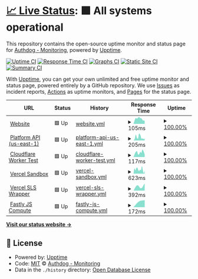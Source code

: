 # [📈 Live Status](https://authdog-monitoring.github.io/status): <!--live status--> **🟩 All systems operational**

This repository contains the open-source uptime monitor and status page for [Authdog - Monitoring](https://authdog-monitoring.github.io/status), powered by [Upptime](https://github.com/upptime/upptime).

[![Uptime CI](https://github.com/authdog-monitoring/status/workflows/Uptime%20CI/badge.svg)](https://github.com/authdog-monitoring/status/actions?query=workflow%3A%22Uptime+CI%22)
[![Response Time CI](https://github.com/authdog-monitoring/status/workflows/Response%20Time%20CI/badge.svg)](https://github.com/authdog-monitoring/status/actions?query=workflow%3A%22Response+Time+CI%22)
[![Graphs CI](https://github.com/authdog-monitoring/status/workflows/Graphs%20CI/badge.svg)](https://github.com/authdog-monitoring/status/actions?query=workflow%3A%22Graphs+CI%22)
[![Static Site CI](https://github.com/authdog-monitoring/status/workflows/Static%20Site%20CI/badge.svg)](https://github.com/authdog-monitoring/status/actions?query=workflow%3A%22Static+Site+CI%22)
[![Summary CI](https://github.com/authdog-monitoring/status/workflows/Summary%20CI/badge.svg)](https://github.com/authdog-monitoring/status/actions?query=workflow%3A%22Summary+CI%22)

With [Upptime](https://upptime.js.org), you can get your own unlimited and free uptime monitor and status page, powered entirely by a GitHub repository. We use [Issues](https://github.com/authdog-monitoring/status/issues) as incident reports, [Actions](https://github.com/authdog-monitoring/status/actions) as uptime monitors, and [Pages](https://authdog-monitoring.github.io/status) for the status page.

<!--start: status pages-->
<!-- This summary is generated by Upptime (https://github.com/upptime/upptime) -->
<!-- Do not edit this manually, your changes will be overwritten -->
<!-- prettier-ignore -->
| URL | Status | History | Response Time | Uptime |
| --- | ------ | ------- | ------------- | ------ |
| <img alt="" src="https://favicons.githubusercontent.com/www.authdog.com" height="13"> [Website](https://www.authdog.com) | 🟩 Up | [website.yml](https://github.com/authdog-monitoring/status/commits/HEAD/history/website.yml) | <details><summary><img alt="Response time graph" src="./graphs/website/response-time-week.png" height="20"> 105ms</summary><br><a href="https://alt.status.authdog.com/history/website"><img alt="Response time 149" src="https://img.shields.io/endpoint?url=https%3A%2F%2Fraw.githubusercontent.com%2Fauthdog-monitoring%2Fstatus%2FHEAD%2Fapi%2Fwebsite%2Fresponse-time.json"></a><br><a href="https://alt.status.authdog.com/history/website"><img alt="24-hour response time 85" src="https://img.shields.io/endpoint?url=https%3A%2F%2Fraw.githubusercontent.com%2Fauthdog-monitoring%2Fstatus%2FHEAD%2Fapi%2Fwebsite%2Fresponse-time-day.json"></a><br><a href="https://alt.status.authdog.com/history/website"><img alt="7-day response time 105" src="https://img.shields.io/endpoint?url=https%3A%2F%2Fraw.githubusercontent.com%2Fauthdog-monitoring%2Fstatus%2FHEAD%2Fapi%2Fwebsite%2Fresponse-time-week.json"></a><br><a href="https://alt.status.authdog.com/history/website"><img alt="30-day response time 169" src="https://img.shields.io/endpoint?url=https%3A%2F%2Fraw.githubusercontent.com%2Fauthdog-monitoring%2Fstatus%2FHEAD%2Fapi%2Fwebsite%2Fresponse-time-month.json"></a><br><a href="https://alt.status.authdog.com/history/website"><img alt="1-year response time 149" src="https://img.shields.io/endpoint?url=https%3A%2F%2Fraw.githubusercontent.com%2Fauthdog-monitoring%2Fstatus%2FHEAD%2Fapi%2Fwebsite%2Fresponse-time-year.json"></a></details> | <details><summary><a href="https://alt.status.authdog.com/history/website">100.00%</a></summary><a href="https://alt.status.authdog.com/history/website"><img alt="All-time uptime 100.00%" src="https://img.shields.io/endpoint?url=https%3A%2F%2Fraw.githubusercontent.com%2Fauthdog-monitoring%2Fstatus%2FHEAD%2Fapi%2Fwebsite%2Fuptime.json"></a><br><a href="https://alt.status.authdog.com/history/website"><img alt="24-hour uptime 100.00%" src="https://img.shields.io/endpoint?url=https%3A%2F%2Fraw.githubusercontent.com%2Fauthdog-monitoring%2Fstatus%2FHEAD%2Fapi%2Fwebsite%2Fuptime-day.json"></a><br><a href="https://alt.status.authdog.com/history/website"><img alt="7-day uptime 100.00%" src="https://img.shields.io/endpoint?url=https%3A%2F%2Fraw.githubusercontent.com%2Fauthdog-monitoring%2Fstatus%2FHEAD%2Fapi%2Fwebsite%2Fuptime-week.json"></a><br><a href="https://alt.status.authdog.com/history/website"><img alt="30-day uptime 100.00%" src="https://img.shields.io/endpoint?url=https%3A%2F%2Fraw.githubusercontent.com%2Fauthdog-monitoring%2Fstatus%2FHEAD%2Fapi%2Fwebsite%2Fuptime-month.json"></a><br><a href="https://alt.status.authdog.com/history/website"><img alt="1-year uptime 100.00%" src="https://img.shields.io/endpoint?url=https%3A%2F%2Fraw.githubusercontent.com%2Fauthdog-monitoring%2Fstatus%2FHEAD%2Fapi%2Fwebsite%2Fuptime-year.json"></a></details>
| <img alt="" src="https://favicons.githubusercontent.com/api.authdog.com" height="13"> [Platform API (us-east-1)](https://api.authdog.com/api/v1/health) | 🟩 Up | [platform-api-us-east-1.yml](https://github.com/authdog-monitoring/status/commits/HEAD/history/platform-api-us-east-1.yml) | <details><summary><img alt="Response time graph" src="./graphs/platform-api-us-east-1/response-time-week.png" height="20"> 205ms</summary><br><a href="https://alt.status.authdog.com/history/platform-api-us-east-1"><img alt="Response time 185" src="https://img.shields.io/endpoint?url=https%3A%2F%2Fraw.githubusercontent.com%2Fauthdog-monitoring%2Fstatus%2FHEAD%2Fapi%2Fplatform-api-us-east-1%2Fresponse-time.json"></a><br><a href="https://alt.status.authdog.com/history/platform-api-us-east-1"><img alt="24-hour response time 118" src="https://img.shields.io/endpoint?url=https%3A%2F%2Fraw.githubusercontent.com%2Fauthdog-monitoring%2Fstatus%2FHEAD%2Fapi%2Fplatform-api-us-east-1%2Fresponse-time-day.json"></a><br><a href="https://alt.status.authdog.com/history/platform-api-us-east-1"><img alt="7-day response time 205" src="https://img.shields.io/endpoint?url=https%3A%2F%2Fraw.githubusercontent.com%2Fauthdog-monitoring%2Fstatus%2FHEAD%2Fapi%2Fplatform-api-us-east-1%2Fresponse-time-week.json"></a><br><a href="https://alt.status.authdog.com/history/platform-api-us-east-1"><img alt="30-day response time 188" src="https://img.shields.io/endpoint?url=https%3A%2F%2Fraw.githubusercontent.com%2Fauthdog-monitoring%2Fstatus%2FHEAD%2Fapi%2Fplatform-api-us-east-1%2Fresponse-time-month.json"></a><br><a href="https://alt.status.authdog.com/history/platform-api-us-east-1"><img alt="1-year response time 185" src="https://img.shields.io/endpoint?url=https%3A%2F%2Fraw.githubusercontent.com%2Fauthdog-monitoring%2Fstatus%2FHEAD%2Fapi%2Fplatform-api-us-east-1%2Fresponse-time-year.json"></a></details> | <details><summary><a href="https://alt.status.authdog.com/history/platform-api-us-east-1">100.00%</a></summary><a href="https://alt.status.authdog.com/history/platform-api-us-east-1"><img alt="All-time uptime 100.00%" src="https://img.shields.io/endpoint?url=https%3A%2F%2Fraw.githubusercontent.com%2Fauthdog-monitoring%2Fstatus%2FHEAD%2Fapi%2Fplatform-api-us-east-1%2Fuptime.json"></a><br><a href="https://alt.status.authdog.com/history/platform-api-us-east-1"><img alt="24-hour uptime 100.00%" src="https://img.shields.io/endpoint?url=https%3A%2F%2Fraw.githubusercontent.com%2Fauthdog-monitoring%2Fstatus%2FHEAD%2Fapi%2Fplatform-api-us-east-1%2Fuptime-day.json"></a><br><a href="https://alt.status.authdog.com/history/platform-api-us-east-1"><img alt="7-day uptime 100.00%" src="https://img.shields.io/endpoint?url=https%3A%2F%2Fraw.githubusercontent.com%2Fauthdog-monitoring%2Fstatus%2FHEAD%2Fapi%2Fplatform-api-us-east-1%2Fuptime-week.json"></a><br><a href="https://alt.status.authdog.com/history/platform-api-us-east-1"><img alt="30-day uptime 100.00%" src="https://img.shields.io/endpoint?url=https%3A%2F%2Fraw.githubusercontent.com%2Fauthdog-monitoring%2Fstatus%2FHEAD%2Fapi%2Fplatform-api-us-east-1%2Fuptime-month.json"></a><br><a href="https://alt.status.authdog.com/history/platform-api-us-east-1"><img alt="1-year uptime 100.00%" src="https://img.shields.io/endpoint?url=https%3A%2F%2Fraw.githubusercontent.com%2Fauthdog-monitoring%2Fstatus%2FHEAD%2Fapi%2Fplatform-api-us-east-1%2Fuptime-year.json"></a></details>
| <img alt="" src="https://favicons.githubusercontent.com/my-ts-project.authdog.workers.dev" height="13"> [Cloudflare Worker Test](https://my-ts-project.authdog.workers.dev) | 🟩 Up | [cloudflare-worker-test.yml](https://github.com/authdog-monitoring/status/commits/HEAD/history/cloudflare-worker-test.yml) | <details><summary><img alt="Response time graph" src="./graphs/cloudflare-worker-test/response-time-week.png" height="20"> 117ms</summary><br><a href="https://alt.status.authdog.com/history/cloudflare-worker-test"><img alt="Response time 111" src="https://img.shields.io/endpoint?url=https%3A%2F%2Fraw.githubusercontent.com%2Fauthdog-monitoring%2Fstatus%2FHEAD%2Fapi%2Fcloudflare-worker-test%2Fresponse-time.json"></a><br><a href="https://alt.status.authdog.com/history/cloudflare-worker-test"><img alt="24-hour response time 131" src="https://img.shields.io/endpoint?url=https%3A%2F%2Fraw.githubusercontent.com%2Fauthdog-monitoring%2Fstatus%2FHEAD%2Fapi%2Fcloudflare-worker-test%2Fresponse-time-day.json"></a><br><a href="https://alt.status.authdog.com/history/cloudflare-worker-test"><img alt="7-day response time 117" src="https://img.shields.io/endpoint?url=https%3A%2F%2Fraw.githubusercontent.com%2Fauthdog-monitoring%2Fstatus%2FHEAD%2Fapi%2Fcloudflare-worker-test%2Fresponse-time-week.json"></a><br><a href="https://alt.status.authdog.com/history/cloudflare-worker-test"><img alt="30-day response time 111" src="https://img.shields.io/endpoint?url=https%3A%2F%2Fraw.githubusercontent.com%2Fauthdog-monitoring%2Fstatus%2FHEAD%2Fapi%2Fcloudflare-worker-test%2Fresponse-time-month.json"></a><br><a href="https://alt.status.authdog.com/history/cloudflare-worker-test"><img alt="1-year response time 111" src="https://img.shields.io/endpoint?url=https%3A%2F%2Fraw.githubusercontent.com%2Fauthdog-monitoring%2Fstatus%2FHEAD%2Fapi%2Fcloudflare-worker-test%2Fresponse-time-year.json"></a></details> | <details><summary><a href="https://alt.status.authdog.com/history/cloudflare-worker-test">100.00%</a></summary><a href="https://alt.status.authdog.com/history/cloudflare-worker-test"><img alt="All-time uptime 100.00%" src="https://img.shields.io/endpoint?url=https%3A%2F%2Fraw.githubusercontent.com%2Fauthdog-monitoring%2Fstatus%2FHEAD%2Fapi%2Fcloudflare-worker-test%2Fuptime.json"></a><br><a href="https://alt.status.authdog.com/history/cloudflare-worker-test"><img alt="24-hour uptime 100.00%" src="https://img.shields.io/endpoint?url=https%3A%2F%2Fraw.githubusercontent.com%2Fauthdog-monitoring%2Fstatus%2FHEAD%2Fapi%2Fcloudflare-worker-test%2Fuptime-day.json"></a><br><a href="https://alt.status.authdog.com/history/cloudflare-worker-test"><img alt="7-day uptime 100.00%" src="https://img.shields.io/endpoint?url=https%3A%2F%2Fraw.githubusercontent.com%2Fauthdog-monitoring%2Fstatus%2FHEAD%2Fapi%2Fcloudflare-worker-test%2Fuptime-week.json"></a><br><a href="https://alt.status.authdog.com/history/cloudflare-worker-test"><img alt="30-day uptime 100.00%" src="https://img.shields.io/endpoint?url=https%3A%2F%2Fraw.githubusercontent.com%2Fauthdog-monitoring%2Fstatus%2FHEAD%2Fapi%2Fcloudflare-worker-test%2Fuptime-month.json"></a><br><a href="https://alt.status.authdog.com/history/cloudflare-worker-test"><img alt="1-year uptime 100.00%" src="https://img.shields.io/endpoint?url=https%3A%2F%2Fraw.githubusercontent.com%2Fauthdog-monitoring%2Fstatus%2FHEAD%2Fapi%2Fcloudflare-worker-test%2Fuptime-year.json"></a></details>
| <img alt="" src="https://favicons.githubusercontent.com/api-rest-vercel-dbrrt.vercel.app" height="13"> [Vercel Sandbox](https://api-rest-vercel-dbrrt.vercel.app) | 🟩 Up | [vercel-sandbox.yml](https://github.com/authdog-monitoring/status/commits/HEAD/history/vercel-sandbox.yml) | <details><summary><img alt="Response time graph" src="./graphs/vercel-sandbox/response-time-week.png" height="20"> 623ms</summary><br><a href="https://alt.status.authdog.com/history/vercel-sandbox"><img alt="Response time 623" src="https://img.shields.io/endpoint?url=https%3A%2F%2Fraw.githubusercontent.com%2Fauthdog-monitoring%2Fstatus%2FHEAD%2Fapi%2Fvercel-sandbox%2Fresponse-time.json"></a><br><a href="https://alt.status.authdog.com/history/vercel-sandbox"><img alt="24-hour response time 544" src="https://img.shields.io/endpoint?url=https%3A%2F%2Fraw.githubusercontent.com%2Fauthdog-monitoring%2Fstatus%2FHEAD%2Fapi%2Fvercel-sandbox%2Fresponse-time-day.json"></a><br><a href="https://alt.status.authdog.com/history/vercel-sandbox"><img alt="7-day response time 623" src="https://img.shields.io/endpoint?url=https%3A%2F%2Fraw.githubusercontent.com%2Fauthdog-monitoring%2Fstatus%2FHEAD%2Fapi%2Fvercel-sandbox%2Fresponse-time-week.json"></a><br><a href="https://alt.status.authdog.com/history/vercel-sandbox"><img alt="30-day response time 623" src="https://img.shields.io/endpoint?url=https%3A%2F%2Fraw.githubusercontent.com%2Fauthdog-monitoring%2Fstatus%2FHEAD%2Fapi%2Fvercel-sandbox%2Fresponse-time-month.json"></a><br><a href="https://alt.status.authdog.com/history/vercel-sandbox"><img alt="1-year response time 623" src="https://img.shields.io/endpoint?url=https%3A%2F%2Fraw.githubusercontent.com%2Fauthdog-monitoring%2Fstatus%2FHEAD%2Fapi%2Fvercel-sandbox%2Fresponse-time-year.json"></a></details> | <details><summary><a href="https://alt.status.authdog.com/history/vercel-sandbox">100.00%</a></summary><a href="https://alt.status.authdog.com/history/vercel-sandbox"><img alt="All-time uptime 100.00%" src="https://img.shields.io/endpoint?url=https%3A%2F%2Fraw.githubusercontent.com%2Fauthdog-monitoring%2Fstatus%2FHEAD%2Fapi%2Fvercel-sandbox%2Fuptime.json"></a><br><a href="https://alt.status.authdog.com/history/vercel-sandbox"><img alt="24-hour uptime 100.00%" src="https://img.shields.io/endpoint?url=https%3A%2F%2Fraw.githubusercontent.com%2Fauthdog-monitoring%2Fstatus%2FHEAD%2Fapi%2Fvercel-sandbox%2Fuptime-day.json"></a><br><a href="https://alt.status.authdog.com/history/vercel-sandbox"><img alt="7-day uptime 100.00%" src="https://img.shields.io/endpoint?url=https%3A%2F%2Fraw.githubusercontent.com%2Fauthdog-monitoring%2Fstatus%2FHEAD%2Fapi%2Fvercel-sandbox%2Fuptime-week.json"></a><br><a href="https://alt.status.authdog.com/history/vercel-sandbox"><img alt="30-day uptime 100.00%" src="https://img.shields.io/endpoint?url=https%3A%2F%2Fraw.githubusercontent.com%2Fauthdog-monitoring%2Fstatus%2FHEAD%2Fapi%2Fvercel-sandbox%2Fuptime-month.json"></a><br><a href="https://alt.status.authdog.com/history/vercel-sandbox"><img alt="1-year uptime 100.00%" src="https://img.shields.io/endpoint?url=https%3A%2F%2Fraw.githubusercontent.com%2Fauthdog-monitoring%2Fstatus%2FHEAD%2Fapi%2Fvercel-sandbox%2Fuptime-year.json"></a></details>
| <img alt="" src="https://favicons.githubusercontent.com/atdg-test-deploy.vercel.app" height="13"> [Vercel SLS Wrapper](https://atdg-test-deploy.vercel.app/api/v1/health) | 🟩 Up | [vercel-sls-wrapper.yml](https://github.com/authdog-monitoring/status/commits/HEAD/history/vercel-sls-wrapper.yml) | <details><summary><img alt="Response time graph" src="./graphs/vercel-sls-wrapper/response-time-week.png" height="20"> 392ms</summary><br><a href="https://alt.status.authdog.com/history/vercel-sls-wrapper"><img alt="Response time 392" src="https://img.shields.io/endpoint?url=https%3A%2F%2Fraw.githubusercontent.com%2Fauthdog-monitoring%2Fstatus%2FHEAD%2Fapi%2Fvercel-sls-wrapper%2Fresponse-time.json"></a><br><a href="https://alt.status.authdog.com/history/vercel-sls-wrapper"><img alt="24-hour response time 392" src="https://img.shields.io/endpoint?url=https%3A%2F%2Fraw.githubusercontent.com%2Fauthdog-monitoring%2Fstatus%2FHEAD%2Fapi%2Fvercel-sls-wrapper%2Fresponse-time-day.json"></a><br><a href="https://alt.status.authdog.com/history/vercel-sls-wrapper"><img alt="7-day response time 392" src="https://img.shields.io/endpoint?url=https%3A%2F%2Fraw.githubusercontent.com%2Fauthdog-monitoring%2Fstatus%2FHEAD%2Fapi%2Fvercel-sls-wrapper%2Fresponse-time-week.json"></a><br><a href="https://alt.status.authdog.com/history/vercel-sls-wrapper"><img alt="30-day response time 392" src="https://img.shields.io/endpoint?url=https%3A%2F%2Fraw.githubusercontent.com%2Fauthdog-monitoring%2Fstatus%2FHEAD%2Fapi%2Fvercel-sls-wrapper%2Fresponse-time-month.json"></a><br><a href="https://alt.status.authdog.com/history/vercel-sls-wrapper"><img alt="1-year response time 392" src="https://img.shields.io/endpoint?url=https%3A%2F%2Fraw.githubusercontent.com%2Fauthdog-monitoring%2Fstatus%2FHEAD%2Fapi%2Fvercel-sls-wrapper%2Fresponse-time-year.json"></a></details> | <details><summary><a href="https://alt.status.authdog.com/history/vercel-sls-wrapper">100.00%</a></summary><a href="https://alt.status.authdog.com/history/vercel-sls-wrapper"><img alt="All-time uptime 100.00%" src="https://img.shields.io/endpoint?url=https%3A%2F%2Fraw.githubusercontent.com%2Fauthdog-monitoring%2Fstatus%2FHEAD%2Fapi%2Fvercel-sls-wrapper%2Fuptime.json"></a><br><a href="https://alt.status.authdog.com/history/vercel-sls-wrapper"><img alt="24-hour uptime 100.00%" src="https://img.shields.io/endpoint?url=https%3A%2F%2Fraw.githubusercontent.com%2Fauthdog-monitoring%2Fstatus%2FHEAD%2Fapi%2Fvercel-sls-wrapper%2Fuptime-day.json"></a><br><a href="https://alt.status.authdog.com/history/vercel-sls-wrapper"><img alt="7-day uptime 100.00%" src="https://img.shields.io/endpoint?url=https%3A%2F%2Fraw.githubusercontent.com%2Fauthdog-monitoring%2Fstatus%2FHEAD%2Fapi%2Fvercel-sls-wrapper%2Fuptime-week.json"></a><br><a href="https://alt.status.authdog.com/history/vercel-sls-wrapper"><img alt="30-day uptime 100.00%" src="https://img.shields.io/endpoint?url=https%3A%2F%2Fraw.githubusercontent.com%2Fauthdog-monitoring%2Fstatus%2FHEAD%2Fapi%2Fvercel-sls-wrapper%2Fuptime-month.json"></a><br><a href="https://alt.status.authdog.com/history/vercel-sls-wrapper"><img alt="1-year uptime 100.00%" src="https://img.shields.io/endpoint?url=https%3A%2F%2Fraw.githubusercontent.com%2Fauthdog-monitoring%2Fstatus%2FHEAD%2Fapi%2Fvercel-sls-wrapper%2Fuptime-year.json"></a></details>
| <img alt="" src="https://favicons.githubusercontent.com/quick-gloating-palpable.edgecompute.app" height="13"> [Fastly JS Compute](https://quick-gloating-palpable.edgecompute.app/hello) | 🟩 Up | [fastly-js-compute.yml](https://github.com/authdog-monitoring/status/commits/HEAD/history/fastly-js-compute.yml) | <details><summary><img alt="Response time graph" src="./graphs/fastly-js-compute/response-time-week.png" height="20"> 172ms</summary><br><a href="https://alt.status.authdog.com/history/fastly-js-compute"><img alt="Response time 172" src="https://img.shields.io/endpoint?url=https%3A%2F%2Fraw.githubusercontent.com%2Fauthdog-monitoring%2Fstatus%2FHEAD%2Fapi%2Ffastly-js-compute%2Fresponse-time.json"></a><br><a href="https://alt.status.authdog.com/history/fastly-js-compute"><img alt="24-hour response time 172" src="https://img.shields.io/endpoint?url=https%3A%2F%2Fraw.githubusercontent.com%2Fauthdog-monitoring%2Fstatus%2FHEAD%2Fapi%2Ffastly-js-compute%2Fresponse-time-day.json"></a><br><a href="https://alt.status.authdog.com/history/fastly-js-compute"><img alt="7-day response time 172" src="https://img.shields.io/endpoint?url=https%3A%2F%2Fraw.githubusercontent.com%2Fauthdog-monitoring%2Fstatus%2FHEAD%2Fapi%2Ffastly-js-compute%2Fresponse-time-week.json"></a><br><a href="https://alt.status.authdog.com/history/fastly-js-compute"><img alt="30-day response time 172" src="https://img.shields.io/endpoint?url=https%3A%2F%2Fraw.githubusercontent.com%2Fauthdog-monitoring%2Fstatus%2FHEAD%2Fapi%2Ffastly-js-compute%2Fresponse-time-month.json"></a><br><a href="https://alt.status.authdog.com/history/fastly-js-compute"><img alt="1-year response time 172" src="https://img.shields.io/endpoint?url=https%3A%2F%2Fraw.githubusercontent.com%2Fauthdog-monitoring%2Fstatus%2FHEAD%2Fapi%2Ffastly-js-compute%2Fresponse-time-year.json"></a></details> | <details><summary><a href="https://alt.status.authdog.com/history/fastly-js-compute">100.00%</a></summary><a href="https://alt.status.authdog.com/history/fastly-js-compute"><img alt="All-time uptime 100.00%" src="https://img.shields.io/endpoint?url=https%3A%2F%2Fraw.githubusercontent.com%2Fauthdog-monitoring%2Fstatus%2FHEAD%2Fapi%2Ffastly-js-compute%2Fuptime.json"></a><br><a href="https://alt.status.authdog.com/history/fastly-js-compute"><img alt="24-hour uptime 100.00%" src="https://img.shields.io/endpoint?url=https%3A%2F%2Fraw.githubusercontent.com%2Fauthdog-monitoring%2Fstatus%2FHEAD%2Fapi%2Ffastly-js-compute%2Fuptime-day.json"></a><br><a href="https://alt.status.authdog.com/history/fastly-js-compute"><img alt="7-day uptime 100.00%" src="https://img.shields.io/endpoint?url=https%3A%2F%2Fraw.githubusercontent.com%2Fauthdog-monitoring%2Fstatus%2FHEAD%2Fapi%2Ffastly-js-compute%2Fuptime-week.json"></a><br><a href="https://alt.status.authdog.com/history/fastly-js-compute"><img alt="30-day uptime 100.00%" src="https://img.shields.io/endpoint?url=https%3A%2F%2Fraw.githubusercontent.com%2Fauthdog-monitoring%2Fstatus%2FHEAD%2Fapi%2Ffastly-js-compute%2Fuptime-month.json"></a><br><a href="https://alt.status.authdog.com/history/fastly-js-compute"><img alt="1-year uptime 100.00%" src="https://img.shields.io/endpoint?url=https%3A%2F%2Fraw.githubusercontent.com%2Fauthdog-monitoring%2Fstatus%2FHEAD%2Fapi%2Ffastly-js-compute%2Fuptime-year.json"></a></details>

<!--end: status pages-->

[**Visit our status website →**](https://authdog-monitoring.github.io/status)

## 📄 License

- Powered by: [Upptime](https://github.com/upptime/upptime)
- Code: [MIT](./LICENSE) © [Authdog - Monitoring](https://authdog-monitoring.github.io/status)
- Data in the `./history` directory: [Open Database License](https://opendatacommons.org/licenses/odbl/1-0/)
